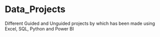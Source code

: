 # Data_Projects
Different Guided and Unguided projects by which has been made using Excel, SQL, Python and Power BI
